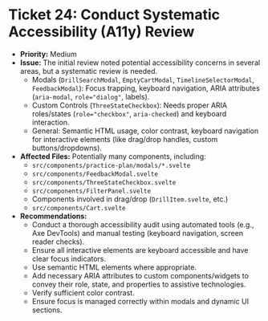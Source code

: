 # Ticket 24: Conduct Systematic Accessibility (A11y) Review

- **Priority:** Medium
- **Issue:** The initial review noted potential accessibility concerns in several areas, but a systematic review is needed.
    - Modals (`DrillSearchModal`, `EmptyCartModal`, `TimelineSelectorModal`, `FeedbackModal`): Focus trapping, keyboard navigation, ARIA attributes (`aria-modal`, `role="dialog"`, labels).
    - Custom Controls (`ThreeStateCheckbox`): Needs proper ARIA roles/states (`role="checkbox"`, `aria-checked`) and keyboard interaction.
    - General: Semantic HTML usage, color contrast, keyboard navigation for interactive elements (like drag/drop handles, custom buttons/dropdowns).
- **Affected Files:** Potentially many components, including:
    - `src/components/practice-plan/modals/*.svelte`
    - `src/components/FeedbackModal.svelte`
    - `src/components/ThreeStateCheckbox.svelte`
    - `src/components/FilterPanel.svelte`
    - Components involved in drag/drop (`DrillItem.svelte`, etc.)
    - `src/components/Cart.svelte`
- **Recommendations:**
    - Conduct a thorough accessibility audit using automated tools (e.g., Axe DevTools) and manual testing (keyboard navigation, screen reader checks).
    - Ensure all interactive elements are keyboard accessible and have clear focus indicators.
    - Use semantic HTML elements where appropriate.
    - Add necessary ARIA attributes to custom components/widgets to convey their role, state, and properties to assistive technologies.
    - Verify sufficient color contrast.
    - Ensure focus is managed correctly within modals and dynamic UI sections. 